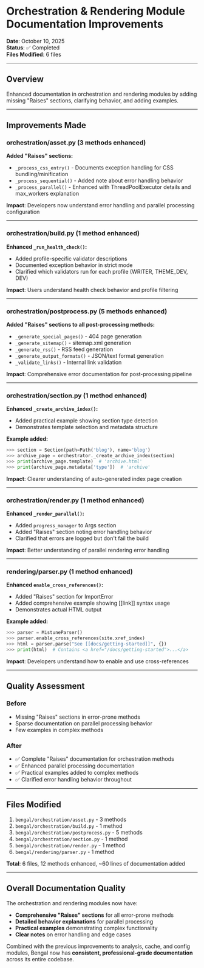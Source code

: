 # Orchestration & Rendering Module Documentation Improvements

**Date**: October 10, 2025  
**Status**: ✅ Completed  
**Files Modified**: 6 files

---

## Overview

Enhanced documentation in orchestration and rendering modules by adding missing "Raises" sections, clarifying behavior, and adding examples.

---

## Improvements Made

### orchestration/asset.py (3 methods enhanced)

**Added "Raises" sections:**
- `_process_css_entry()` - Documents exception handling for CSS bundling/minification
- `_process_sequential()` - Added note about error handling behavior
- `_process_parallel()` - Enhanced with ThreadPoolExecutor details and max_workers explanation

**Impact**: Developers now understand error handling and parallel processing configuration

---

### orchestration/build.py (1 method enhanced)

**Enhanced `_run_health_check()`:**
- Added profile-specific validator descriptions
- Documented exception behavior in strict mode
- Clarified which validators run for each profile (WRITER, THEME_DEV, DEV)

**Impact**: Users understand health check behavior and profile filtering

---

### orchestration/postprocess.py (5 methods enhanced)

**Added "Raises" sections to all post-processing methods:**
- `_generate_special_pages()` - 404 page generation
- `_generate_sitemap()` - sitemap.xml generation
- `_generate_rss()` - RSS feed generation
- `_generate_output_formats()` - JSON/text format generation
- `_validate_links()` - Internal link validation

**Impact**: Comprehensive error documentation for post-processing pipeline

---

### orchestration/section.py (1 method enhanced)

**Enhanced `_create_archive_index()`:**
- Added practical example showing section type detection
- Demonstrates template selection and metadata structure

**Example added:**
```python
>>> section = Section(path=Path('blog'), name='blog')
>>> archive_page = orchestrator._create_archive_index(section)
>>> print(archive_page.template)  # 'archive.html'
>>> print(archive_page.metadata['type'])  # 'archive'
```

**Impact**: Clearer understanding of auto-generated index page creation

---

### orchestration/render.py (1 method enhanced)

**Enhanced `_render_parallel()`:**
- Added `progress_manager` to Args section
- Added "Raises" section noting error handling behavior
- Clarified that errors are logged but don't fail the build

**Impact**: Better understanding of parallel rendering error handling

---

### rendering/parser.py (1 method enhanced)

**Enhanced `enable_cross_references()`:**
- Added "Raises" section for ImportError
- Added comprehensive example showing [[link]] syntax usage
- Demonstrates actual HTML output

**Example added:**
```python
>>> parser = MistuneParser()
>>> parser.enable_cross_references(site.xref_index)
>>> html = parser.parse("See [[docs/getting-started]]", {})
>>> print(html)  # Contains <a href="/docs/getting-started">...</a>
```

**Impact**: Developers understand how to enable and use cross-references

---

## Quality Assessment

### Before
- Missing "Raises" sections in error-prone methods
- Sparse documentation on parallel processing behavior
- Few examples in complex methods

### After
- ✅ Complete "Raises" documentation for orchestration methods
- ✅ Enhanced parallel processing documentation
- ✅ Practical examples added to complex methods
- ✅ Clarified error handling behavior throughout

---

## Files Modified

1. `bengal/orchestration/asset.py` - 3 methods
2. `bengal/orchestration/build.py` - 1 method
3. `bengal/orchestration/postprocess.py` - 5 methods
4. `bengal/orchestration/section.py` - 1 method
5. `bengal/orchestration/render.py` - 1 method
6. `bengal/rendering/parser.py` - 1 method

**Total**: 6 files, 12 methods enhanced, ~60 lines of documentation added

---

## Overall Documentation Quality

The orchestration and rendering modules now have:

- **Comprehensive "Raises" sections** for all error-prone methods
- **Detailed behavior explanations** for parallel processing
- **Practical examples** demonstrating complex functionality
- **Clear notes** on error handling and edge cases

Combined with the previous improvements to analysis, cache, and config modules, Bengal now has **consistent, professional-grade documentation** across its entire codebase.

